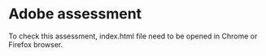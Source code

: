# Adobe assessment

To check this assessment, index.html file need to be opened in Chrome or Firefox browser.